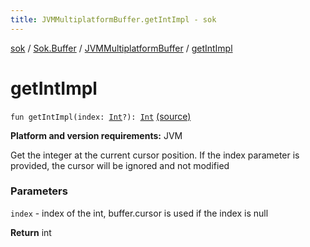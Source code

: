 ```yaml
---
title: JVMMultiplatformBuffer.getIntImpl - sok
---
```


[sok](../../index.html) / [Sok.Buffer](../index.html) / [JVMMultiplatformBuffer](index.html) / [getIntImpl](./get-int-impl.html)

# getIntImpl

`fun getIntImpl(index: `[`Int`](https://kotlinlang.org/api/latest/jvm/stdlib/kotlin/-int/index.html)`?): `[`Int`](https://kotlinlang.org/api/latest/jvm/stdlib/kotlin/-int/index.html) [(source)](https://github.com/SeekDaSky/Sok/tree/master/jvm/sok-jvm/src/Sok/Buffer/JVMMultiplatformBuffer.kt#L108)

**Platform and version requirements:** JVM

Get the integer at the current cursor position. If the index parameter is provided, the cursor will be ignored and not modified

### Parameters

`index` - index of the int, buffer.cursor is used if the index is null

**Return**
int

